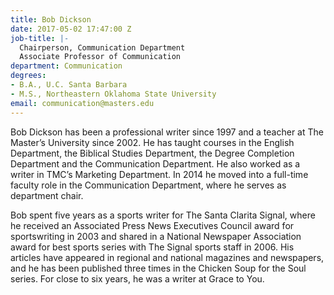 ```yaml
---
title: Bob Dickson
date: 2017-05-02 17:47:00 Z
job-title: |-
  Chairperson, Communication Department
  Associate Professor of Communication
department: Communication
degrees:
- B.A., U.C. Santa Barbara
- M.S., Northeastern Oklahoma State University
email: communication@masters.edu
---
```


Bob Dickson has been a professional writer since 1997 and a teacher at The Master’s University since 2002. He has taught courses in the English Department, the Biblical Studies Department, the Degree Completion Department and the Communication Department. He also worked as a writer in TMC’s Marketing Department. In 2014 he moved into a full-time faculty role in the Communication Department, where he serves as department chair.

Bob spent five years as a sports writer for The Santa Clarita Signal, where he received an Associated Press News Executives Council award for sportswriting in 2003 and shared in a National Newspaper Association award for best sports series with The Signal sports staff in 2006. His articles have appeared in regional and national magazines and newspapers, and he has been published three times in the Chicken Soup for the Soul series. For close to six years, he was a writer at Grace to You.